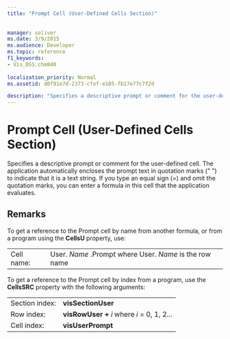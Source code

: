 ```yaml
---
title: "Prompt Cell (User-Defined Cells Section)"
 
 
manager: soliver
ms.date: 3/9/2015
ms.audience: Developer
ms.topic: reference
f1_keywords:
- Vis_DSS.chm840
 
localization_priority: Normal
ms.assetid: d0f91e7d-2373-cfef-e105-fb17e77c7f2d

description: "Specifies a descriptive prompt or comment for the user-defined cell. The application automatically encloses the prompt text in quotation marks () to indicate that it is a text string. If you type an equal sign (=) and omit the quotation marks, you can enter a formula in this cell that the application evaluates."
---
```


# Prompt Cell (User-Defined Cells Section)

Specifies a descriptive prompt or comment for the user-defined cell. The application automatically encloses the prompt text in quotation marks (" ") to indicate that it is a text string. If you type an equal sign (=) and omit the quotation marks, you can enter a formula in this cell that the application evaluates.
  
## Remarks

To get a reference to the Prompt cell by name from another formula, or from a program using the **CellsU** property, use: 
  
|||
|:-----|:-----|
| Cell name:  <br/> | User.  *Name*  .Prompt            where User.  *Name*  is the row name  <br/> |
   
To get a reference to the Prompt cell by index from a program, use the **CellsSRC** property with the following arguments: 
  
|||
|:-----|:-----|
| Section index:  <br/> |**visSectionUser** <br/> |
| Row index:  <br/> |**visRowUser +** *i*            where  *i*  = 0, 1, 2...  <br/> |
| Cell index:  <br/> |**visUserPrompt** <br/> |
   

